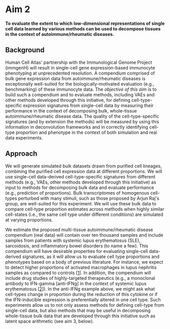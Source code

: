 # Aim 2

**To evaluate the extent to which low-dimensional representations of single cell data learned by various methods can be used to decompose tissues in the context of autoimmune/rheumatic diseases.**

## Background

Human Cell Atlas' partnership with the Immunological Genome Project (immgenH) will result in single-cell gene expression-based immunocyte phenotyping at unprecedented resolution.
A compendium comprised of bulk gene expression data from autoimmune/rheumatic diseases is exceptionally well-suited for the biologically-motivated evaluation (e.g., benchmarking) of these immunocyte data.
The _objective of this aim_ is to build such a compendium and to evaluate methods, including VAEs and other methods developed through this initiative, for defining cell-type-specific expression signatures from single-cell data by measuring their performance in the context of decomposing bulk, whole-tissue autoimmune/rheumatic disease data.
The quality of the cell-type-specific signatures (and by extension the methods) will be measured by using this information in deconvolution frameworks and in correctly identifying cell-type proportion and phenotype in the context of both simulation and real data experiments.

## Approach

We will generate simulated bulk datasets drawn from purified cell lineages, combining the purified cell expression data at different proportions.
We will use single-cell data-derived cell-type-specific signatures from different methods (e.g., VAEs, other methods developed through this initiative) as input to methods for decomposing bulk data and evaluate performance (e.g., prediction of proportions). 
Bulk transcriptomes of homogenous cell-types perturbed with many stimuli, such as those proposed by Arjun Raj's group, are well-suited for this experiment.
We will use these bulk data to compare cell-type proportion estimates across methods when highly similar cell-states (i.e., the same cell type under different conditions) are simulated at varying proportions.

We estimate the proposed multi-tissue autoimmune/rheumatic disease compendium (real data) will contain over ten thousand samples and include samples from patients with systemic lupus erythematosus (SLE), sarcoidosis, and inflammatory bowel disorders (to name a few). 
This compendium will have desirable properties for evaluating single-cell data-derived signatures, as it will allow us to evaluate cell type proportions and phenotypes based on a body of previous literature. 
For instance, we expect to detect higher proportions of activated macrophages in lupus nephritis samples as compared to controls [[1](https://dx.doi.org/10.4049/jimmunol.1103031)].
In addition, the compendium will include drug studies of highly-targeted therapeutics (e.g., a monoclonal antibody to IFN-gamma [anti-IFNg] in the context of systemic lupus erythematosus [[2](https://dx.doi.org/10.1002/art.39248)]).
In the anti-IFNg example above, we might ask what cell-types change in proportion during the reduction of this cytokine or if the IFN-inducible expression is preferentially altered in one cell type.
Such experiments allow us to not only assess methods for defining cell-type from single-cell data, but also methods that may be useful in decomposing whole-tissue bulk data that are developed through this initiative such as latent space arithmetic (see aim 3, below).
